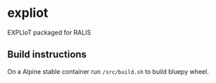# expliot
EXPLIoT packaged for RALIS

## Build instructions

On a Alpine stable container run `/src/build.sh` to build bluepy wheel.